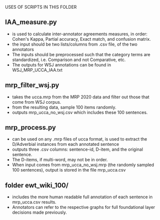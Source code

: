 USES OF SCRIPTS IN THIS FOLDER

## IAA_measure.py
- is used to calculate inter-annotator agreements measures, in order: Cohen's Kappa, Partial accuracy, Exact match, and confusion matrix.
- the input should be two lists/columns from .csv file, of the two annotators
- The inputs should be preprocessed such that the category terms are standardized, i.e. Comparison and not Comparative, etc.
- The outputs for WSJ annotations can be found in WSJ_MRP_UCCA_IAA.txt

## mrp_filter_wsj.py
- takes the ucca.mrp from the MRP 2020 data and filter out those that come from WSJ corpus.
- from the resulting data, sample 100 items randomly.
- outputs mrp_ucca_no_wsj.csv which includes these 100 sentences.

## mrp_process.py
- can be used on any .mrp files of ucca format, is used to extract the D/Adverbial instances from each annotated sentence
- outputs three .csv columns: sentence-id, D-item, and the original sentence.
- The D-items, if multi-word, may not be in order.
- When input comes from mrp_ucca_no_wsj.mrp (the randomly sampled 100 sentences), output is stored in the file mrp_ucca.csv


## folder ewt_wiki_100/
- includes the more human readable full annotation of each sentence in mrp_ucca.csv results.
- Annotators can refer to the respective graphs for full foundational layer decisions made previously.